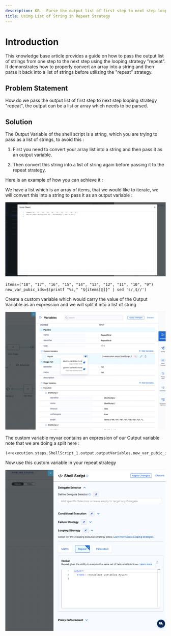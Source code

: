 ```yaml
---
description: KB - Parse the output list of first step to next step looping strategy "repeat" 
title: Using List of String in Repeat Strategy
---
```

# Introduction

This knowledge base article provides a guide on how to pass the output list of strings from one step to the next step using the looping strategy "repeat". It demonstrates how to properly convert an array into a string and then parse it back into a list of strings before utilizing the "repeat" strategy.


## Problem Statement

How do we pass the output list of first step to next step looping strategy "repeat", the output can be a list or array which needs to be parsed.

## Solution

The Output Variable of the shell script is a string, which you are trying to pass as a list of strings, to avoid this : 
  
1. First you need to convert your array list into a string and then pass it as an output variable.

2. Then convert this string into a list of string again before passing it to the repeat strategy.

Here is an example of how you can achieve it : 

We have a list which is an array of items, that we would like to iterate, we will convert this into a string to pass it as an output variable : 

![](../static/script.png)

```
items=("18", "17", "16", "15", "14", "13", "12", "11", "10", "9")
new_var_pubic_ids=$(printf "%s," "${items[@]}" | sed 's/,$//')
```
Create a custom variable which would carry the value of the Output Variable as an expression and we will split it into a list of string 

![](../static/custom_var.png)

The custom variable myvar contains an expression of our Output variable note that we are doing a split here :

```
(<+execution.steps.ShellScript_1.output.outputVariables.new_var_pubic_ids>).split(",") 
```
Now use this custom variable in your repeat strategy

![](../static/repeat_strategy.png)